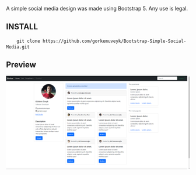 A simple social media design was made using Bootstrap 5. Any use is legal.

## INSTALL

```
    git clone https://github.com/gorkemuveyk/Bootstrap-Simple-Social-Media.git
```

## Preview

![Image](Screenshot.png)
